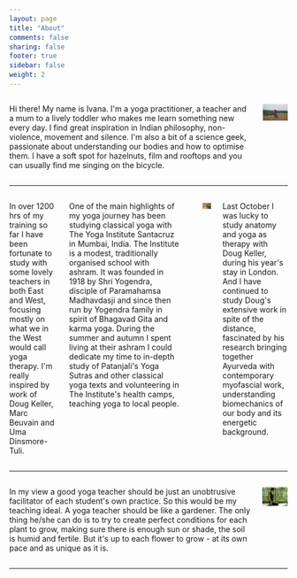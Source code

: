 ```yaml
---
layout: page
title: "About"
comments: false
sharing: false
footer: true
sidebar: false
weight: 2
---
```


<div class="columns">

<p>Hi there! My name is Ivana. I'm a yoga practitioner, a teacher and a mum to a lively toddler who makes me learn something new every day. I find great inspiration in Indian philosophy, non-violence, movement and silence. I'm also a bit of a science geek, passionate about understanding our bodies and how to optimise them. I have a soft spot for hazelnuts, film and rooftops and you can usually find me singing on the bicycle.</p>

<p class="centeredimage"><img src="../images/meditation_in_tall_grass.jpg" alt="Meditation in tall grass"></img></p>

</div>

___________________

<div class="columns">

<p>In over 1200 hrs of my training so far I have been fortunate to study with some lovely teachers in both East and West, focusing mostly on what we in the West would call yoga therapy. I'm really inspired by work of Doug Keller, Marc Beuvain and Uma Dinsmore-Tuli.</p>

One of the main highlights of my yoga journey has been studying classical yoga with The Yoga Institute Santacruz in Mumbai, India. The Institute is a modest, traditionally organised school with ashram. It was founded in 1918 by Shri Yogendra, disciple of Paramahamsa Madhavdasji and since then run by Yogendra family in spirit of Bhagavad Gita and karma yoga. During the summer and autumn I spent living at their ashram I could dedicate my time to in-depth study of Patanjali's Yoga Sutras and other classical yoga texts and volunteering in The Institute's health camps, teaching yoga to local people.</p>

<p class="centeredimage"><img src="../images/teaching_in_india.jpg" alt="Teaching in India"></img></p>

<p>Last October I was lucky to study anatomy and yoga as therapy with Doug Keller, during his year's stay in London. And I have continued to study Doug's extensive work in spite of the distance, fascinated by his research bringing together Ayurveda with contemporary myofascial work, understanding biomechanics of our body and its energetic background.</p>
</div>

___________________

<div class="columns">

<p>In my view a good yoga teacher should be just an unobtrusive facilitator of each student's own practice. So this would be my teaching ideal. A yoga teacher should be like a gardener. The only thing he/she can do is to try to create perfect conditions for each plant to grow, making sure there is enough sun or shade, the soil is humid and fertile. But it's up to each flower to grow - at its own pace and as unique as it is.</p>

<p class="centeredimage"><img src="../images/Vajrasana.jpg" alt="Vajrasana"></img></p>

</div>

___________________

